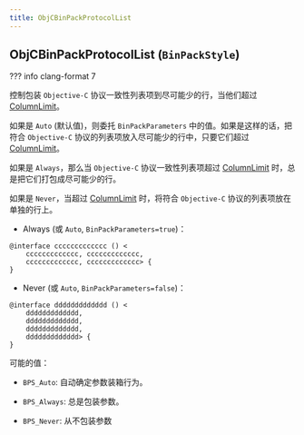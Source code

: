 ```yaml
---
title: ObjCBinPackProtocolList
---
```


## ObjCBinPackProtocolList (`BinPackStyle`)

??? info
    clang-format 7

控制包装 `Objective-C` 协议一致性列表项到尽可能少的行，当他们超过 [ColumnLimit](../ColumnLimit)。

如果是 `Auto` (默认值)，则委托 `BinPackParameters` 中的值。如果是这样的话，把符合 `Objective-C` 协议的列表项放入尽可能少的行中，只要它们超过 [ColumnLimit](../ColumnLimit)。

如果是 `Always`，那么当 `Objective-C` 协议一致性列表项超过 [ColumnLimit](../ColumnLimit) 时，总是把它们打包成尽可能少的行。

如果是 `Never`，当超过 [ColumnLimit](../ColumnLimit) 时，将符合 `Objective-C` 协议的列表项放在单独的行上。

- Always (或 `Auto`, `BinPackParameters=true`)：

```objc
@interface ccccccccccccc () <
    ccccccccccccc, ccccccccccccc,
    ccccccccccccc, ccccccccccccc> {
}
```

- Never (或 `Auto`, `BinPackParameters=false`)：

```objc
@interface ddddddddddddd () <
    ddddddddddddd,
    ddddddddddddd,
    ddddddddddddd,
    ddddddddddddd> {
}
```

可能的值：

- `BPS_Auto`: 自动确定参数装箱行为。

- `BPS_Always`: 总是包装参数。

- `BPS_Never`: 从不包装参数

